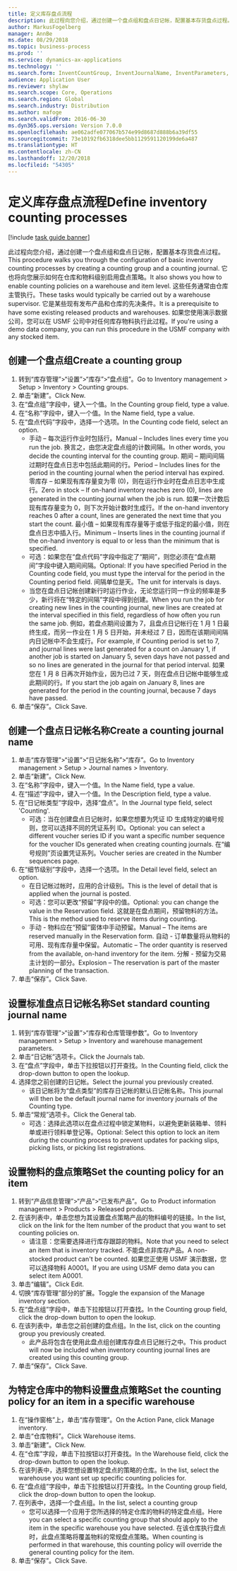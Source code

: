 ```yaml
---
title: 定义库存盘点流程
description: 此过程向您介绍，通过创建一个盘点组和盘点日记帐，配置基本存货盘点过程。
author: MarkusFogelberg
manager: AnnBe
ms.date: 08/29/2018
ms.topic: business-process
ms.prod: ''
ms.service: dynamics-ax-applications
ms.technology: ''
ms.search.form: InventCountGroup, InventJournalName, InventParameters, EcoResProductDetailsExtended, InventItemLocation, InventLocationIdLookup
audience: Application User
ms.reviewer: shylaw
ms.search.scope: Core, Operations
ms.search.region: Global
ms.search.industry: Distribution
ms.author: mafoge
ms.search.validFrom: 2016-06-30
ms.dyn365.ops.version: Version 7.0.0
ms.openlocfilehash: ae062adfe077067b574e99d8687d888b6a39df55
ms.sourcegitcommit: 73e10192fb6318dee5bb1129591120199de6a487
ms.translationtype: HT
ms.contentlocale: zh-CN
ms.lasthandoff: 12/20/2018
ms.locfileid: "54305"
---
```

# <a name="define-inventory-counting-processes"></a><span data-ttu-id="ed327-103">定义库存盘点流程</span><span class="sxs-lookup"><span data-stu-id="ed327-103">Define inventory counting processes</span></span>

[!include [task guide banner](../../includes/task-guide-banner.md)]

<span data-ttu-id="ed327-104">此过程向您介绍，通过创建一个盘点组和盘点日记帐，配置基本存货盘点过程。</span><span class="sxs-lookup"><span data-stu-id="ed327-104">This procedure walks you through the configuration of basic inventory counting processes by creating a counting group and a counting journal.</span></span> <span data-ttu-id="ed327-105">它也将向您展示如何在仓库和物料级别启用盘点策略。</span><span class="sxs-lookup"><span data-stu-id="ed327-105">It also shows you how to enable counting policies on a warehouse and item level.</span></span> <span data-ttu-id="ed327-106">这些任务通常由仓库主管执行。</span><span class="sxs-lookup"><span data-stu-id="ed327-106">These tasks would typically be carried out by a warehouse supervisor.</span></span> <span data-ttu-id="ed327-107">它是某些现有发布产品和仓库的先决条件。</span><span class="sxs-lookup"><span data-stu-id="ed327-107">It is a prerequisite to have some existing released products and warehouses.</span></span> <span data-ttu-id="ed327-108">如果您使用演示数据公司，您可以在 USMF 公司中对任何库存物料执行此过程。</span><span class="sxs-lookup"><span data-stu-id="ed327-108">If you're using a demo data company, you can run this procedure in the USMF company with any stocked item.</span></span>


## <a name="create-a-counting-group"></a><span data-ttu-id="ed327-109">创建一个盘点组</span><span class="sxs-lookup"><span data-stu-id="ed327-109">Create a counting group</span></span>
1. <span data-ttu-id="ed327-110">转到“库存管理”>“设置”>“库存”>“盘点组”。</span><span class="sxs-lookup"><span data-stu-id="ed327-110">Go to Inventory management > Setup > Inventory > Counting groups.</span></span>
2. <span data-ttu-id="ed327-111">单击“新建”。</span><span class="sxs-lookup"><span data-stu-id="ed327-111">Click New.</span></span>
3. <span data-ttu-id="ed327-112">在“盘点组”字段中，键入一个值。</span><span class="sxs-lookup"><span data-stu-id="ed327-112">In the Counting group field, type a value.</span></span>
4. <span data-ttu-id="ed327-113">在“名称”字段中，键入一个值。</span><span class="sxs-lookup"><span data-stu-id="ed327-113">In the Name field, type a value.</span></span>
5. <span data-ttu-id="ed327-114">在“盘点代码”字段中，选择一个选项。</span><span class="sxs-lookup"><span data-stu-id="ed327-114">In the Counting code field, select an option.</span></span>
    * <span data-ttu-id="ed327-115">手动 – 每次运行作业时包括行。</span><span class="sxs-lookup"><span data-stu-id="ed327-115">Manual – Includes lines every time you run the job.</span></span> <span data-ttu-id="ed327-116">换言之，由您决定盘点组的计数间隔。</span><span class="sxs-lookup"><span data-stu-id="ed327-116">In other words, you decide the counting interval for the counting group.</span></span>  <span data-ttu-id="ed327-117">期间 – 期间间隔过期时在盘点日志中包括此期间的行。</span><span class="sxs-lookup"><span data-stu-id="ed327-117">Period – Includes lines for the period in the counting journal when the period interval has expired.</span></span>   <span data-ttu-id="ed327-118">零库存 – 如果现有库存量变为零 (0)，则在运行作业时在盘点日志中生成行。</span><span class="sxs-lookup"><span data-stu-id="ed327-118">Zero in stock – If on-hand inventory reaches zero (0), lines are generated in the counting journal when the job is run.</span></span> <span data-ttu-id="ed327-119">如果一次计数后现有库存量变为 0，则下次开始计数时生成行。</span><span class="sxs-lookup"><span data-stu-id="ed327-119">If the on-hand inventory reaches 0 after a count, lines are generated the next time that you start the count.</span></span>   <span data-ttu-id="ed327-120">最小值 – 如果现有库存量等于或低于指定的最小值，则在盘点日志中插入行。</span><span class="sxs-lookup"><span data-stu-id="ed327-120">Minimum – Inserts lines in the counting journal if the on-hand inventory is equal to or less than the minimum that is specified.</span></span>  
    * <span data-ttu-id="ed327-121">可选：如果您在“盘点代码”字段中指定了“期间”，则您必须在“盘点期间”字段中键入期间间隔。</span><span class="sxs-lookup"><span data-stu-id="ed327-121">Optional: If you have specified Period in the Counting code field, you must type the interval for the period in the Counting period field.</span></span> <span data-ttu-id="ed327-122">间隔单位是天。</span><span class="sxs-lookup"><span data-stu-id="ed327-122">The unit for intervals is days.</span></span>  
    * <span data-ttu-id="ed327-123">当您在盘点日记帐创建新行时运行作业，无论您运行同一作业的频率是多少，新行将在“特定的间隔”字段中得到创建。</span><span class="sxs-lookup"><span data-stu-id="ed327-123">When you run the job for creating new lines in the counting journal, new lines are created at the interval specified in this field, regardless of how often you run the same job.</span></span> <span data-ttu-id="ed327-124">例如，若盘点期间设置为 7，且盘点日记帐行在 1 月 1 日最终生成，而另一作业在 1 月 5 日开始，并未经过 7 日，因而在该期间间隔内日记帐中不会生成行。</span><span class="sxs-lookup"><span data-stu-id="ed327-124">For example, if Counting period is set to 7, and journal lines were last generated for a count on January 1, if another job is started on January 5, seven days have not passed and so no lines are generated in the journal for that period interval.</span></span> <span data-ttu-id="ed327-125">如果您在 1 月 8 日再次开始作业，因为已过 7 天，则在盘点日记帐中能够生成此期间的行。</span><span class="sxs-lookup"><span data-stu-id="ed327-125">If you start the job again on January 8, lines are generated for the period in the counting journal, because 7 days have passed.</span></span>  
6. <span data-ttu-id="ed327-126">单击“保存”。</span><span class="sxs-lookup"><span data-stu-id="ed327-126">Click Save.</span></span>

## <a name="create-a-counting-journal-name"></a><span data-ttu-id="ed327-127">创建一个盘点日记帐名称</span><span class="sxs-lookup"><span data-stu-id="ed327-127">Create a counting journal name</span></span>
1. <span data-ttu-id="ed327-128">单击“库存管理”>“设置”>“日记帐名称”>“库存”。</span><span class="sxs-lookup"><span data-stu-id="ed327-128">Go to Inventory management > Setup > Journal names > Inventory.</span></span>
2. <span data-ttu-id="ed327-129">单击“新建”。</span><span class="sxs-lookup"><span data-stu-id="ed327-129">Click New.</span></span>
3. <span data-ttu-id="ed327-130">在“名称”字段中，键入一个值。</span><span class="sxs-lookup"><span data-stu-id="ed327-130">In the Name field, type a value.</span></span>
4. <span data-ttu-id="ed327-131">在“描述”字段中，键入一个值。</span><span class="sxs-lookup"><span data-stu-id="ed327-131">In the Description field, type a value.</span></span>
5. <span data-ttu-id="ed327-132">在“日记帐类型”字段中，选择“盘点”。</span><span class="sxs-lookup"><span data-stu-id="ed327-132">In the Journal type field, select 'Counting'.</span></span>
    * <span data-ttu-id="ed327-133">可选：当在创建盘点日记帐时，如果您想要为凭证 ID 生成特定的编号规则，您可以选择不同的凭证系列 ID。</span><span class="sxs-lookup"><span data-stu-id="ed327-133">Optional: you can select a different voucher series ID if you want a specific number sequence for the voucher IDs generated when creating counting journals.</span></span> <span data-ttu-id="ed327-134">在“编号规则”页设置凭证系列。</span><span class="sxs-lookup"><span data-stu-id="ed327-134">Voucher series are created in the Number sequences page.</span></span>  
6. <span data-ttu-id="ed327-135">在“细节级别”字段中，选择一个选项。</span><span class="sxs-lookup"><span data-stu-id="ed327-135">In the Detail level field, select an option.</span></span>
    * <span data-ttu-id="ed327-136">在日记帐过帐时，应用的合计级别。</span><span class="sxs-lookup"><span data-stu-id="ed327-136">This is the level of detail that is applied when the journal is posted.</span></span>  
    * <span data-ttu-id="ed327-137">可选：您可以更改“预留”字段中的值。</span><span class="sxs-lookup"><span data-stu-id="ed327-137">Optional: you can change the value in the Reservation field.</span></span> <span data-ttu-id="ed327-138">这就是在盘点期间，预留物料的方法。</span><span class="sxs-lookup"><span data-stu-id="ed327-138">This is the method used to reserve items during counting.</span></span>   
    * <span data-ttu-id="ed327-139">手动 - 物料应在“预留”窗体中手动预留。</span><span class="sxs-lookup"><span data-stu-id="ed327-139">Manual – The items are reserved manually in the Reservation form.</span></span>   <span data-ttu-id="ed327-140">自动 - 订单数量将从物料的可用、现有库存量中保留。</span><span class="sxs-lookup"><span data-stu-id="ed327-140">Automatic – The order quantity is reserved from the available, on-hand inventory for the item.</span></span>   <span data-ttu-id="ed327-141"> 分解 - 预留为交易主计划的一部分。</span><span class="sxs-lookup"><span data-stu-id="ed327-141">Explosion – The reservation is part of the master planning of the transaction.</span></span>  
7. <span data-ttu-id="ed327-142">单击“保存”。</span><span class="sxs-lookup"><span data-stu-id="ed327-142">Click Save.</span></span>

## <a name="set-standard-counting-journal-name"></a><span data-ttu-id="ed327-143">设置标准盘点日记帐名称</span><span class="sxs-lookup"><span data-stu-id="ed327-143">Set standard counting journal name</span></span>
1. <span data-ttu-id="ed327-144">转到“库存管理”>“设置”>“库存和仓库管理参数”。</span><span class="sxs-lookup"><span data-stu-id="ed327-144">Go to Inventory management > Setup > Inventory and warehouse management parameters.</span></span>
2. <span data-ttu-id="ed327-145">单击“日记帐”选项卡。</span><span class="sxs-lookup"><span data-stu-id="ed327-145">Click the Journals tab.</span></span>
3. <span data-ttu-id="ed327-146">在“盘点”字段中，单击下拉按钮以打开查找。</span><span class="sxs-lookup"><span data-stu-id="ed327-146">In the Counting field, click the drop-down button to open the lookup.</span></span>
4. <span data-ttu-id="ed327-147">选择您之前创建的日记帐。</span><span class="sxs-lookup"><span data-stu-id="ed327-147">Select the journal you previously created.</span></span>
    * <span data-ttu-id="ed327-148">该日记帐将为“盘点类型”的库存日记帐的默认日记帐名称。</span><span class="sxs-lookup"><span data-stu-id="ed327-148">This journal will then be the default journal name for inventory journals of the Counting type.</span></span>  
5. <span data-ttu-id="ed327-149">单击“常规”选项卡。</span><span class="sxs-lookup"><span data-stu-id="ed327-149">Click the General tab.</span></span>
    * <span data-ttu-id="ed327-150">可选：选择此选项以在盘点过程中锁定某物料，以避免更新装箱单、领料单或进行领料单登记等。</span><span class="sxs-lookup"><span data-stu-id="ed327-150">Optional: Select this option to lock an item during the counting process to prevent updates for packing slips, picking lists, or picking list registrations.</span></span>  

## <a name="set-the-counting-policy-for-an-item"></a><span data-ttu-id="ed327-151">设置物料的盘点策略</span><span class="sxs-lookup"><span data-stu-id="ed327-151">Set the counting policy for an item</span></span>
1. <span data-ttu-id="ed327-152">转到“产品信息管理”>“产品”>“已发布产品”。</span><span class="sxs-lookup"><span data-stu-id="ed327-152">Go to Product information management > Products > Released products.</span></span>
2. <span data-ttu-id="ed327-153">在该列表中，单击您想为其设置盘点策略产品的物料编号的链接。</span><span class="sxs-lookup"><span data-stu-id="ed327-153">In the list, click on the link for the Item number of the product that you want to set counting policies on.</span></span>
    * <span data-ttu-id="ed327-154">请注意：您需要选择进行库存跟踪的物料。</span><span class="sxs-lookup"><span data-stu-id="ed327-154">Note that you need to select an item that is inventory tracked.</span></span> <span data-ttu-id="ed327-155">不能盘点非库存产品。</span><span class="sxs-lookup"><span data-stu-id="ed327-155">A non-stocked product can't be counted.</span></span> <span data-ttu-id="ed327-156">如果您正使用 USMF 演示数据，您可以选择物料 A0001。</span><span class="sxs-lookup"><span data-stu-id="ed327-156">If you are using USMF demo data you can select item A0001.</span></span>  
3. <span data-ttu-id="ed327-157">单击“编辑”。</span><span class="sxs-lookup"><span data-stu-id="ed327-157">Click Edit.</span></span>
4. <span data-ttu-id="ed327-158">切换“库存管理”部分的扩展。</span><span class="sxs-lookup"><span data-stu-id="ed327-158">Toggle the expansion of the Manage inventory section.</span></span>
5. <span data-ttu-id="ed327-159">在“盘点组”字段中，单击下拉按钮以打开查找。</span><span class="sxs-lookup"><span data-stu-id="ed327-159">In the Counting group field, click the drop-down button to open the lookup.</span></span>
6. <span data-ttu-id="ed327-160">在该列表中，单击您之前创建的盘点组。</span><span class="sxs-lookup"><span data-stu-id="ed327-160">In the list, click on the counting group you previously created.</span></span>
    * <span data-ttu-id="ed327-161">此产品将包含在使用此盘点组创建库存盘点日记帐行之中。</span><span class="sxs-lookup"><span data-stu-id="ed327-161">This product will now be included when inventory counting journal lines are created using this counting group.</span></span>  
7. <span data-ttu-id="ed327-162">单击“保存”。</span><span class="sxs-lookup"><span data-stu-id="ed327-162">Click Save.</span></span>

## <a name="set-the-counting-policy-for-an-item-in-a-specific-warehouse"></a><span data-ttu-id="ed327-163">为特定仓库中的物料设置盘点策略</span><span class="sxs-lookup"><span data-stu-id="ed327-163">Set the counting policy for an item in a specific warehouse</span></span>
1. <span data-ttu-id="ed327-164">在“操作窗格”上，单击“库存管理”。</span><span class="sxs-lookup"><span data-stu-id="ed327-164">On the Action Pane, click Manage inventory.</span></span>
2. <span data-ttu-id="ed327-165">单击“仓库物料”。</span><span class="sxs-lookup"><span data-stu-id="ed327-165">Click Warehouse items.</span></span>
3. <span data-ttu-id="ed327-166">单击“新建”。</span><span class="sxs-lookup"><span data-stu-id="ed327-166">Click New.</span></span>
4. <span data-ttu-id="ed327-167">在“仓库”字段，单击下拉按钮以打开查找。</span><span class="sxs-lookup"><span data-stu-id="ed327-167">In the Warehouse field, click the drop-down button to open the lookup.</span></span>
5. <span data-ttu-id="ed327-168">在该列表中，选择您想设置特定盘点的策略的仓库。</span><span class="sxs-lookup"><span data-stu-id="ed327-168">In the list, select the warehouse you want set up specific counting policies for.</span></span>
6. <span data-ttu-id="ed327-169">在“盘点组”字段中，单击下拉按钮以打开查找。</span><span class="sxs-lookup"><span data-stu-id="ed327-169">In the Counting group field, click the drop-down button to open the lookup.</span></span>
7. <span data-ttu-id="ed327-170">在列表中，选择一个盘点组。</span><span class="sxs-lookup"><span data-stu-id="ed327-170">In the list, select a counting group</span></span>
    * <span data-ttu-id="ed327-171">您可以选择一个应用于您所选择的特定仓库的物料的特定盘点组。</span><span class="sxs-lookup"><span data-stu-id="ed327-171">Here you can select a specific counting group that should apply to the item in the specific warehouse you have selected.</span></span> <span data-ttu-id="ed327-172">在该仓库执行盘点时，此盘点策略将覆盖物料的常规盘点策略。</span><span class="sxs-lookup"><span data-stu-id="ed327-172">When counting is performed in that warehouse, this counting policy will override the general counting policy for the item.</span></span>  
8. <span data-ttu-id="ed327-173">单击“保存”。</span><span class="sxs-lookup"><span data-stu-id="ed327-173">Click Save.</span></span>

